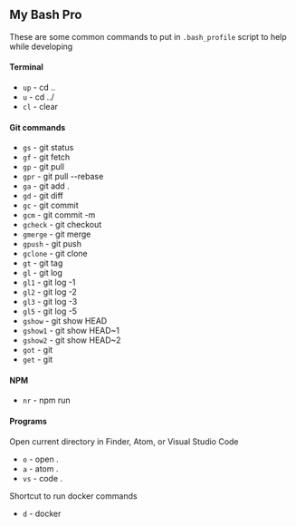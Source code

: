 ## My Bash Pro

These are some common commands to put in `.bash_profile` script to help while developing

#### Terminal

  - `up` - cd ..
  - `u` - cd ../
  - `cl` - clear

#### Git commands

  - `gs` - git status
  - `gf` - git fetch
  - `gp` - git pull
  - `gpr` - git pull --rebase
  - `ga` - git add .
  - `gd` - git diff
  - `gc` - git commit
  - `gcm` - git commit -m
  - `gcheck` - git checkout
  - `gmerge` - git merge
  - `gpush` - git push
  - `gclone` - git clone
  - `gt` - git tag
  - `gl` - git log
  - `gl1` - git log -1
  - `gl2` - git log -2
  - `gl3` - git log -3
  - `gl5` - git log -5
  - `gshow` - git show HEAD
  - `gshow1` - git show HEAD~1
  - `gshow2` - git show HEAD~2
  - `got` - git
  - `get` - git

#### NPM

  - `nr` - npm run

#### Programs

Open current directory in Finder, Atom, or Visual Studio Code
  - `o` - open .
  - `a` - atom .
  - `vs` - code .

Shortcut to run docker commands
  - `d` - docker
